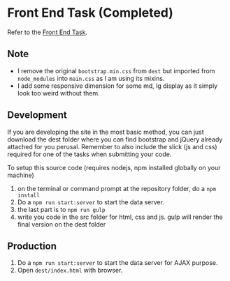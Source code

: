 # Front End Task (Completed)

Refer to the [Front End Task](https://github.com/kenhua-l/simple-front-end-task).

## Note

- I remove the original `bootstrap.min.css` from `dest` but imported from `node_modules` into `main.css` as I am using its mixins.
- I add some responsive dimension for some md, lg display as it simply look too weird without them.

## Development

If you are developing the site in the most basic method, you can just download the dest folder where you can find bootstrap and jQuery already attached for you perusal. Remember to also include the slick (js and css) required for one of the tasks when submitting your code.

To setup this source code (requires nodejs, npm installed globally on your machine)

1. on the terminal or command prompt at the repository folder, do a `npm install`
2. Do a `npm run start:server` to start the data server.
3. the last part is to `npm run gulp`
4. write you code in the src folder for html, css and js. gulp will render the final version on the dest folder

## Production

1. Do a `npm run start:server` to start the data server for AJAX purpose.
2. Open `dest/index.html` with browser.
